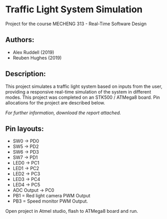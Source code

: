 # Traffic Light System Simulation
Project for the course MECHENG 313 - Real-Time Software Design

## Authors:
- Alex Ruddell (2019)
- Reuben Hughes (2019)

## Description:
This project simulates a traffic light system based on inputs from the user, providing a responsive real-time simulation of the system in different modes.
This project was completed on an STK500 / ATMega8 board. Pin allocations for the project are described below.

*For further information, download the report attached.*

## Pin layouts:
- SW0 -> PD0
- SW5 -> PD2
- SW6 -> PD3
- SW7 -> PD1
- LED0 -> PC1
- LED1 -> PC2
- LED2 -> PC3
- LED3 -> PC4
- LED4 -> PC5
- ADC Output -> PC0
- PB1 = Red light camera PWM Output
- PB3 = Speed monitor PWM Output.

Open project in Atmel studio, flash to ATMega8 board and run.
